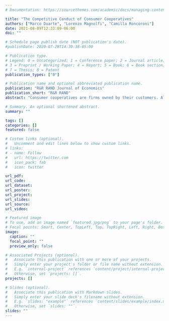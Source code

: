 ```yaml
---
# Documentation: https://sourcethemes.com/academic/docs/managing-content/

title: "The Competitive Conduct of Consumer Cooperatives"
authors: ["Marco Duarte", "Lorenzo Magnolfi", "Camilla Roncoroni"]
date: 2021-08-09T12:33:09-06:00
doi: ""

# Schedule page publish date (NOT publication's date).
#publishDate: 2020-07-28T14:30:38-05:00

# Publication type.
# Legend: 0 = Uncategorized; 1 = Conference paper; 2 = Journal article;
# 3 = Preprint / Working Paper; 4 = Report; 5 = Book; 6 = Book section;
# 7 = Thesis; 8 = Patent
publication_types: ["0"]

# Publication name and optional abbreviated publication name.
publication: "R&R RAND Journal of Economics"
publication_short: "R&R RAND"
abstract: "Consumer cooperatives are firms owned by their customers. Although their organizational form should commit these firms to not exploit their market power, in practice weak governance may allow managers to pursue other objectives. Using data and a structural model, we test whether consumer cooperatives in the Italian supermarket industry act as profit-maximizing firms. We find no significant deviations from profit maximization. However, even a mild degree of internalization of consumer welfare by the cooperatives that we study would yield consumer welfare gains comparable to the regulatory advantages that they enjoy."

# Summary. An optional shortened abstract.
summary: ""

tags: []
categories: []
featured: false

# Custom links (optional).
#   Uncomment and edit lines below to show custom links.
# links:
# - name: Follow
#   url: https://twitter.com
#   icon_pack: fab
#   icon: twitter

url_pdf:
url_code:
url_dataset:
url_poster:
url_project:
url_slides:
url_source:
url_video:

# Featured image
# To use, add an image named `featured.jpg/png` to your page's folder. 
# Focal points: Smart, Center, TopLeft, Top, TopRight, Left, Right, BottomLeft, Bottom, BottomRight.
image:
  caption: ""
  focal_point: ""
  preview_only: false

# Associated Projects (optional).
#   Associate this publication with one or more of your projects.
#   Simply enter your project's folder or file name without extension.
#   E.g. `internal-project` references `content/project/internal-project/index.md`.
#   Otherwise, set `projects: []`.
projects: []

# Slides (optional).
#   Associate this publication with Markdown slides.
#   Simply enter your slide deck's filename without extension.
#   E.g. `slides: "example"` references `content/slides/example/index.md`.
#   Otherwise, set `slides: ""`.
slides: ""
---
```

